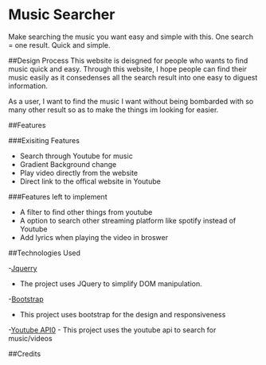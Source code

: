 # Music Searcher
Make searching the music you want easy and simple with this.
One search = one result. Quick and simple.

##Design Process
This website is deisgned for people who wants to find music quick and easy. Through this website, I hope people can find their music easily as it consedenses all the search result into one easy to diguest information. 

As a user, I want to find the music I want without being bombarded with so many other result so as to make the things im looking for easier.

##Features

###Exisiting Features
- Search through Youtube for music
- Gradient Background change
- Play video directly from the website
- Direct link to the offical website in Youtube

###Features left to implement
- A filter to find other things from youtube
- A option to search other streaming platform like spotify instead of Youtube
- Add lyrics when playing the video in broswer

##Technologies Used

-[Jquerry](https://jquery.com/)
  - The project uses JQuery to simplify DOM manipulation.
  
 -[Bootstrap](https://getbootstrap.com/)
  - This project uses bootstrap for the design and responsiveness
  
  -[Youtube API0](https://developers.google.com/youtube/v3)
    - This project uses the youtube api to search for music/videos
    
##Credits
